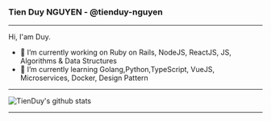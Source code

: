 ### Tien Duy NGUYEN - @tienduy-nguyen
---

Hi, I'am Duy.

- 🔭 I’m currently working on Ruby on Rails, NodeJS, ReactJS, JS, Algorithms & Data Structures
- 🌱 I’m currently learning Golang,Python,TypeScript, VueJS, Microservices, Docker, Design Pattern

---
![TienDuy's github stats](https://github-readme-stats.vercel.app/api?username=tienduy-nguyen&show_icons=true&theme=dracula)



---
<!--
**tienduy-nguyen/tienduy-nguyen** is a ✨ _special_ ✨ repository because its `README.md` (this file) appears on your GitHub profile.
[![Top Langs](https://github-readme-stats.vercel.app/api/top-langs/?username=tienduy-nguyen&theme=dracula)](https://github.com/tienduy-nguyen/tienduy-nguyen)

Here are some ideas to get you started:

- 🔭 I’m currently working on ...
- 🌱 I’m currently learning ...
- 👯 I’m looking to collaborate on ...
- 🤔 I’m looking for help with ...
- 💬 Ask me about ...
- 📫 How to reach me: ...
- 😄 Pronouns: ...
- ⚡ Fun fact: ...
-->
